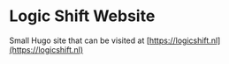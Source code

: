 # Logic Shift Website

Small Hugo site that can be visited at [https://logicshift.nl](https://logicshift.nl)